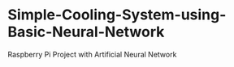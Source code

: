 # Simple-Cooling-System-using-Basic-Neural-Network
Raspberry Pi Project with Artificial Neural Network
